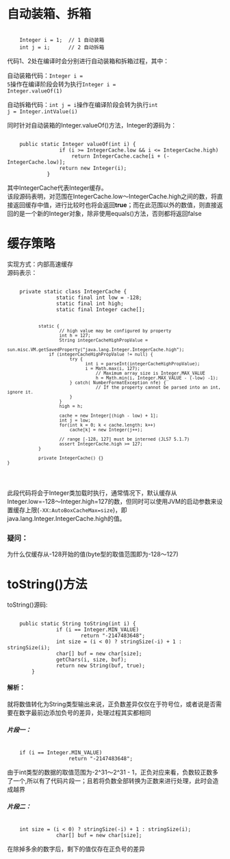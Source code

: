 <h1>自动装箱、拆箱</h1>
<pre><code>
	Integer i = 1;  // 1 自动装箱
	int j = i;      // 2 自动拆箱
</code></pre>

代码1、2处在编译时会分别进行自动装箱和拆箱过程，其中：

自动装箱代码：<code>Integer i = 5</code>操作在编译阶段会转为执行<code>Integer i = Integer.valueOf(1)</code>

自动拆箱代码：<code>int j = i</code>操作在编译阶段会转为执行<code>int j = Integer.intValue(i)</code>

同时针对自动装箱的Integer.valueOf()方法，Integer的源码为：
<pre><code>
	public static Integer valueOf(int i) {
                 if (i >= IntegerCache.low && i <= IntegerCache.high)
                     return IntegerCache.cache[i + (-IntegerCache.low)];
                 return new Integer(i);
             }
</code></pre>
其中IntegerCache代表Integer缓存。</br>
该段源码表明，对范围在IntegerCache.low～IntegerCache.high之间的数，将直接返回缓存中值，进行比较时也将会返回<b>true</b>；而在此范围以外的数值，则直接返回的是一个新的Integer对象，除非使用equals()方法，否则都将返回false

<h1>缓存策略</h1>
实现方式：内部高速缓存</br>
源码表示：
<pre><code>
	private static class IntegerCache {
        		static final int low = -128;
        		static final int high;
        		static final Integer cache[];

        		static {
            			// high value may be configured by property
            			int h = 127;
            			String integerCacheHighPropValue =
                			sun.misc.VM.getSavedProperty("java.lang.Integer.IntegerCache.high");
           			if (integerCacheHighPropValue != null) {
                			try {
                   			      int i = parseInt(integerCacheHighPropValue);
                  			      i = Math.max(i, 127);
                    			      // Maximum array size is Integer.MAX_VALUE
                    			      h = Math.min(i, Integer.MAX_VALUE - (-low) -1);
                			} catch( NumberFormatException nfe) {
                    			      // If the property cannot be parsed into an int, ignore it.
                			}
            			}
            			high = h;

            			cache = new Integer[(high - low) + 1];
            			int j = low;
            			for(int k = 0; k < cache.length; k++)
                			cache[k] = new Integer(j++);

            			// range [-128, 127] must be interned (JLS7 5.1.7)
            			assert IntegerCache.high >= 127;
        		}

        		private IntegerCache() {}
   	}
</code></pre>
此段代码将会于Integer类加载时执行，通常情况下，默认缓存从Integer.low=-128～Integer.high=127的数，但同时可以使用JVM的启动参数来设置缓存上限(<code>-XX:AutoBoxCacheMax=size</code>)，即 java.lang.Integer.IntegerCache.high的值。

<h3>疑问：</h3>为什么仅缓存从-128开始的值(byte型的取值范围即为-128～127)

<h1>toString()方法</h1>
toString()源码:
<pre><code>
	public static String toString(int i) {
        		if (i == Integer.MIN_VALUE)
            			return "-2147483648";
        		int size = (i < 0) ? stringSize(-i) + 1 : stringSize(i);
        		char[] buf = new char[size];
        		getChars(i, size, buf);
        		return new String(buf, true);
    	}
</code></pre>

<h4>解析：</h4>
就将数值转化为String类型输出来说，正负数差异仅仅在于符号位，或者说是否需要在数字最前边添加负号的差异，处理过程其实都相同

<h5>片段一：</h5>
<pre><code>
	if (i == Integer.MIN_VALUE)
            		return "-2147483648";
</code></pre>
由于int类型的数据的取值范围为-2^31～2^31 - 1，正负对应来看，负数较正数多了一个,所以有了代码片段一；且若将负数全部转换为正数来进行处理，此时会造成越界

<h5>片段二：</h5>
<pre><code>
	int size = (i < 0) ? stringSize(-i) + 1 : stringSize(i);
        		char[] buf = new char[size];
</code></pre>
在除掉多余的数字后，剩下的值仅存在正负号的差异
